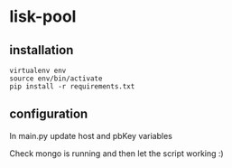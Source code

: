 # lisk-pool

## installation 

    virtualenv env
    source env/bin/activate
    pip install -r requirements.txt

## configuration

In main.py update host and pbKey variables

Check mongo is running and then let the script working :)
